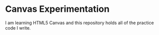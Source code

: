 Canvas Experimentation
======================

I am learning HTML5 Canvas and this repository holds all of the practice code
I write.
